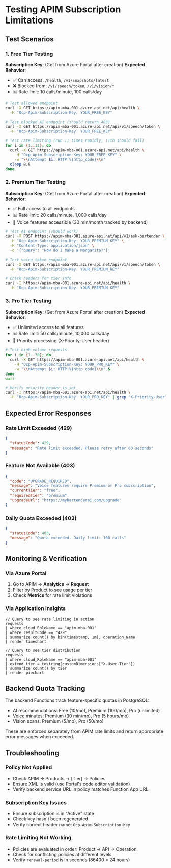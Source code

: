 # Testing APIM Subscription Limitations

## Test Scenarios

### 1. Free Tier Testing
**Subscription Key**: (Get from Azure Portal after creation)
**Expected Behavior**:
- ✅ Can access: `/health`, `/v1/snapshots/latest`
- ❌ Blocked from: `/v1/speech/token`, `/v1/vision/*`
- 📊 Rate limit: 10 calls/minute, 100 calls/day

```bash
# Test allowed endpoint
curl -X GET https://apim-mba-001.azure-api.net/api/health \
  -H "Ocp-Apim-Subscription-Key: YOUR_FREE_KEY"

# Test blocked AI endpoint (should return 403)
curl -X GET https://apim-mba-001.azure-api.net/api/v1/speech/token \
  -H "Ocp-Apim-Subscription-Key: YOUR_FREE_KEY"

# Test rate limiting (run 11 times rapidly, 11th should fail)
for i in {1..11}; do
  curl -X GET https://apim-mba-001.azure-api.net/api/health \
    -H "Ocp-Apim-Subscription-Key: YOUR_FREE_KEY" \
    -w "\\nAttempt $i: HTTP %{http_code}\\n"
  sleep 0.5
done
```

### 2. Premium Tier Testing
**Subscription Key**: (Get from Azure Portal after creation)
**Expected Behavior**:
- ✅ Full access to all endpoints
- 📊 Rate limit: 20 calls/minute, 1,000 calls/day
- 🎤 Voice features accessible (30 min/month tracked by backend)

```bash
# Test AI endpoint (should work)
curl -X POST https://apim-mba-001.azure-api.net/api/v1/ask-bartender \
  -H "Ocp-Apim-Subscription-Key: YOUR_PREMIUM_KEY" \
  -H "Content-Type: application/json" \
  -d '{"query": "How do I make a Margarita?"}'

# Test voice token endpoint
curl -X GET https://apim-mba-001.azure-api.net/api/v1/speech/token \
  -H "Ocp-Apim-Subscription-Key: YOUR_PREMIUM_KEY"

# Check headers for tier info
curl -I https://apim-mba-001.azure-api.net/api/health \
  -H "Ocp-Apim-Subscription-Key: YOUR_PREMIUM_KEY"
```

### 3. Pro Tier Testing
**Subscription Key**: (Get from Azure Portal after creation)
**Expected Behavior**:
- ✅ Unlimited access to all features
- 📊 Rate limit: 50 calls/minute, 10,000 calls/day
- 🚀 Priority processing (X-Priority-User header)

```bash
# Test high-volume requests
for i in {1..30}; do
  curl -X GET https://apim-mba-001.azure-api.net/api/health \
    -H "Ocp-Apim-Subscription-Key: YOUR_PRO_KEY" \
    -w "\\nAttempt $i: HTTP %{http_code}\\n" &
done
wait

# Verify priority header is set
curl -I https://apim-mba-001.azure-api.net/api/health \
  -H "Ocp-Apim-Subscription-Key: YOUR_PRO_KEY" | grep "X-Priority-User"
```

## Expected Error Responses

### Rate Limit Exceeded (429)
```json
{
  "statusCode": 429,
  "message": "Rate limit exceeded. Please retry after 60 seconds"
}
```

### Feature Not Available (403)
```json
{
  "code": "UPGRADE_REQUIRED",
  "message": "Voice features require Premium or Pro subscription",
  "currentTier": "free",
  "requiredTier": "premium",
  "upgradeUrl": "https://mybartenderai.com/upgrade"
}
```

### Daily Quota Exceeded (403)
```json
{
  "statusCode": 403,
  "message": "Quota exceeded. Daily limit: 100 calls"
}
```

## Monitoring & Verification

### Via Azure Portal
1. Go to APIM → **Analytics** → **Request**
2. Filter by Product to see usage per tier
3. Check **Metrics** for rate limit violations

### Via Application Insights
```kusto
// Query to see rate limiting in action
requests
| where cloud_RoleName == "apim-mba-001"
| where resultCode == "429"
| summarize count() by bin(timestamp, 1m), operation_Name
| render timechart

// Query to see tier distribution
requests
| where cloud_RoleName == "apim-mba-001"
| extend tier = tostring(customDimensions["X-User-Tier"])
| summarize count() by tier
| render piechart
```

## Backend Quota Tracking

The backend Functions track feature-specific quotas in PostgreSQL:
- AI recommendations: Free (10/mo), Premium (100/mo), Pro (unlimited)
- Voice minutes: Premium (30 min/mo), Pro (5 hours/mo)
- Vision scans: Premium (5/mo), Pro (50/mo)

These are enforced separately from APIM rate limits and return appropriate error messages when exceeded.

## Troubleshooting

### Policy Not Applied
- Check APIM → Products → [Tier] → Policies
- Ensure XML is valid (use Portal's code editor validation)
- Verify backend service URL in policy matches Function App URL

### Subscription Key Issues
- Ensure subscription is in "Active" state
- Check key hasn't been regenerated
- Verify correct header name: `Ocp-Apim-Subscription-Key`

### Rate Limiting Not Working
- Policies are evaluated in order: Product → API → Operation
- Check for conflicting policies at different levels
- Verify `renewal-period` is in seconds (86400 = 24 hours)